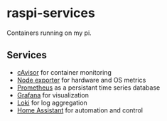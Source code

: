# raspi-services

Containers running on my pi. 

## Services
- [cAvisor](https://github.com/google/cadvisor) for container monitoring 
- [Node exporter](https://github.com/prometheus/node_exporter) for hardware and OS metrics
- [Prometheus](https://github.com/prometheus/prometheus) as a persistant time series database
- [Grafana](https://github.com/grafana/grafana) for visualization
- [Loki](https://github.com/grafana/loki) for log aggregation 
- [Home Assistant](https://github.com/home-assistant/core) for automation and control

